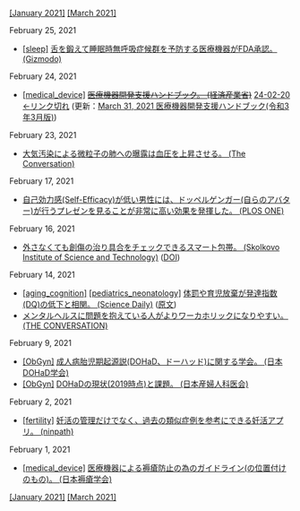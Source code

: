 [\[January 2021\]](2101.md) [\[March 2021\]](2103.md)

February 25, 2021
* [\[sleep\]](sleep.md) [舌を鍛えて睡眠時無呼吸症候群を予防する医療機器がFDA承認。 (Gizmodo)](https://gizmodo.com/fda-clears-tongue-stimulator-you-use-during-the-day-to-1846214174)

February 24, 2021
* [\[medical_device\]](medical_device.md) ~~[医療機器開発支援ハンドブック。 (経済産業省)](https://www.med-device.jp/repository/c949c741c8e77fa444829a60f9eb2c3c55da9ead.pdf)~~ [24-02-20 ←リンク切れ](https://www.med-device.jp/repository2/) (更新：[March 31, 2021 医療機器開発支援ハンドブック(令和3年3月版)](2103.md))

February 23, 2021
* [大気汚染による微粒子の肺への曝露は血圧を上昇させる。 (The Conversation)](https://theconversation.com/air-filters-can-scrub-out-pollutants-near-highways-reduce-blood-pressure-155275)

February 17, 2021
* [自己効力感(Self-Efficacy)が低い男性には、ドッペルゲンガー(自らのアバター)が行うプレゼンを見ることが非常に高い効果を発揮した。 (PLOS ONE)](https://doi.org/10.1371/journal.pone.0245960)

February 16, 2021
* [外さなくても創傷の治り具合をチェックできるスマート包帯。 (Skolkovo Institute of Science and Technology)](https://www.skoltech.ru/en/2020/12/sensors-for-a-smart-wound-bandage-may-track-healing-immune-response-study/) ([DOI](https://doi.org/10.1021/acssensors.0c01697))

February 14, 2021
* [\[aging_cognition\]](aging_cognition.md) [\[pediatrics_neonatology\]](pediatrics_neonatology.md) [体罰や育児放棄が発達指数(DQ)の低下と相関。 (Science Daily)](https://www.sciencedaily.com/releases/2021/02/210205192202.htm) ([原文](https://jaacap.org/article/S0890-8567(20)30163-5/fulltext))
* [メンタルヘルスに問題を抱えている人がよりワーカホリックになりやすい。 (THE CONVERSATION)](https://theconversation.com/work-addiction-can-be-harmful-to-mental-health-153411)

February 9, 2021
* [\[ObGyn\]](ObGyn.md) [成人病胎児期起源説(DOHaD、ドーハッド)に関する学会。 (日本DOHaD学会)](http://square.umin.ac.jp/Jp-DOHaD/index.html)
* [\[ObGyn\]](ObGyn.md) [DOHaDの現状(2019時点)と課題。 (日本産婦人科医会)](http://www.jaog.or.jp/wp/wp-content/uploads/2019/03/eae26d5cc26a44d86d0f83c00b76b8c4.pdf)

February 2, 2021
* [\[fertility\]](fertility.md) [妊活の管理だけでなく、過去の類似症例を参考にできる妊活アプリ。 (ninpath)](https://ninpath.com/)

February 1, 2021
* [\[medical_device\]](medical_device.md) [医療機器による褥瘡防止の為のガイドライン(の位置付けのもの)。 (日本褥瘡学会)](http://www.jspu.org/jpn/info/pdf/bestpractice_.pdf)

[\[January 2021\]](2101.md) [\[March 2021\]](2103.md)
